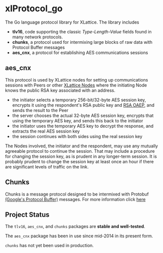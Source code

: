 <h1 class="libTop">xlProtocol_go</h1>

The Go language protocol library for XLattice.  The library includes

* **tlv16**, code supporting the classic *Type-Length-Value* fields 
found in many network protocols.
* **chunks**, a protocol used for intermixing large blocks of raw data
with Protocol Buffer messages
* **aes_cnx**, a protocol for establishing AES communications sessions

## aes_cnx 

This protocol is used by XLattice nodes for setting up communications
sessions with Peers or other 
[XLattice Nodes](https://jddixon.github.io/xlNode_go) 
where the initiating Node knows the public RSA key associated with an
address.

* the initiator selects a temporary 256-bit/32-byte AES session key,
  encrypts it using the respondent's RSA public key and 
  [RSA OAEP](https://en.wikipedia.org/wiki/Optimal_asymmetric_encryption_padding),
  and sends the result to the Peer
* the server chooses the actual 32-byte AES session key, encrypts that using
  the temporary AES key, and sends this back to the initiator
* the initiator uses the temporary AES key to decrypt the response, and 
  extracts the real AES session key
* the session continues with both sides using the real session key

The Nodes involved, the initiator and the respondent, may use any mutually
agreeable protocol to continue the session.  That may include a procedure 
for changing the session key, as is prudent in any longer-term session.
It is probably prudent to change the session key at least once an hour if
there are significant levels of traffic on the link.

## Chunks

Chunks is a message protocol designed to be intermixed with Protobuf
[(Google's Protocol Buffer)](http://code.google.com/p/protobuf/) messages.
For more information click 
[here](chunks.html)

## Project Status

The `tlv16`, `aes_cnx`, and `chunks` packages are **stable and well-tested**.

The `aes_cnx` package has been in use since mid-2014 in its present form.

`chunks` has not yet been used in production.
